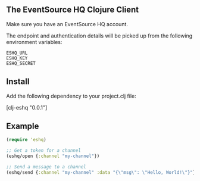 ## The EventSource HQ Clojure Client

Make sure you have an EventSource HQ account.

The endpoint and authentication details will be picked up from the
following environment variables:

    ESHQ_URL
    ESHQ_KEY
    ESHQ_SECRET

## Install

Add the following dependency to your project.clj file:

[clj-eshq "0.0.1"]

## Example

```clojure
(require 'eshq)

;; Get a token for a channel
(eshq/open {:channel "my-channel"})

;; Send a message to a channel
(eshq/send {:channel "my-channel" :data "{\"msg\": \"Hello, World!\"}"})
```
